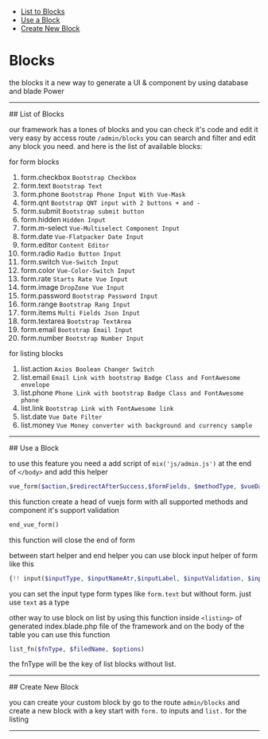 - [List to Blocks](#list)
- [Use a Block](#use)
- [Create New Block](#create)

# Blocks 

the blocks it a new way to generate a UI & component by using database and blade Power 

<hr>

<a name="list">
## List of Blocks
</a>

our framework has a tones of blocks and you can check it's code and edit it very easy by access route `/admin/blocks` you can search and filter and edit any block you need.
and here is the list of available blocks:

for form blocks

1. form.checkbox `Bootstrap Checkbox`
2. form.text `Bootstrap Text`
3. form.phone `Bootstrap Phone Input With Vue-Mask`
4. form.qnt	`Bootstrap QNT input with 2 buttons + and -`
5. form.submit	`Bootstrap submit button`
6. form.hidden	`Hidden Input`
7. form.m-select `Vue-Multiselect Component Input`
8. form.date	`Vue-Flatpacker Date Input`
9. form.editor	`Content Editor`
10. form.radio	`Radio Button Input`
11. form.switch	`Vue-Switch Input`
12. form.color	`Vue-Color-Switch Input`
13. form.rate	`Starts Rate Vue Input`
14. form.image	`DropZone Vue Input`
15. form.password `Bootstrap Password Input`
16. form.range	`Bootstrap Rang Input`
17. form.items	`Multi Fields Json Input`
18. form.textarea `Bootstrap TextArea`
19. form.email	`Bootstrap Email Input`
20. form.number	`Bootstrap Number Input`

for listing blocks

1. list.action `Axios Boolean Changer Switch`
2. list.email	`Email Link with bootstrap Badge Class and FontAwesome envelope`
3. list.phone	`Phone Link with bootstrap Badge Class and FontAwesome phone`
4. list.link	`Bootstrap Link with FontAwesome link`
5. list.date	`Vue Date Filter`
6. list.money	`Vue Money converter with background and currency sample`


<hr>


<a name="use">
## Use a Block
</a>

to use this feature you need a add script of `mix('js/admin.js')` at the end of `</body>` and add this helper

```php
vue_form($action,$redirectAfterSuccess,$formFields, $methodType, $vueDataObjectToSetDataToForm, $itemsSchemaWhenUseItemsInput)
```
this function create a head of vuejs form with all supported methods and component it's support validation

```php
end_vue_form()
```
this function will close the end of form

between start helper and end helper you can use block input helper of form like this 
```php
{!! input($inputType, $inputNameAtr,$inputLabel, $inputValidation, $inputOptions) !!}
```

you can set the input type form types like `form.text` but without form. just use `text` as a type 

other way to use block on list by using this function inside `<listing>` of generated index.blade.php file of the framework and on the body of the table you can use this function

```php
list_fn($fnType, $filedName, $options)
```
the fnType will be the key of list blocks without list.

<hr>


<a name="create">
## Create New Block
</a>

you can create your custom block by go to the route `admin/blocks` and create a new block with a key start with `form.` to inputs and `list.` for the listing

<hr>
